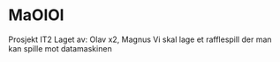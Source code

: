 # MaOlOl
Prosjekt IT2
Laget av: Olav x2, Magnus
Vi skal lage et rafflespill der man kan spille mot datamaskinen
